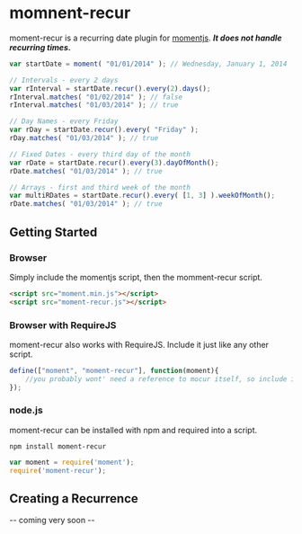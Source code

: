 momnent-recur
=====
moment-recur is a recurring date plugin for [momentjs](http://momentjs.com/). ***It does not handle recurring times.***

```js
var startDate = moment( "01/01/2014" ); // Wednesday, January 1, 2014

// Intervals - every 2 days
var rInterval = startDate.recur().every(2).days();
rInterval.matches( "01/02/2014" ); // false
rInterval.matches( "01/03/2014" ); // true

// Day Names - every Friday
var rDay = startDate.recur().every( "Friday" );
rDay.matches( "01/03/2014" ); // true

// Fixed Dates - every third day of the month
var rDate = startDate.recur().every(3).dayOfMonth();
rDate.matches( "01/03/2014" ); // true

// Arrays - first and third week of the month
var multiRDates = startDate.recur().every( [1, 3] ).weekOfMonth();
rDate.matches( "01/03/2014" ); // true
```

Getting Started
---------------
### Browser
Simply include the momentjs script, then the momment-recur script.
```html
<script src="moment.min.js"></script>
<script src="moment-recur.js"></script>
```

### Browser with RequireJS
moment-recur also works with RequireJS. Include it just like any other script.
```js
define(["moment", "moment-recur"], function(moment){
    //you probably wont' need a reference to mocur itself, so include it last.
});
```

### node.js
moment-recur can be installed with npm and required into a script.
```
npm install moment-recur
```

```js
var moment = require('moment');
require('moment-recur');
```

Creating a Recurrence
---------------------
-- coming very soon --